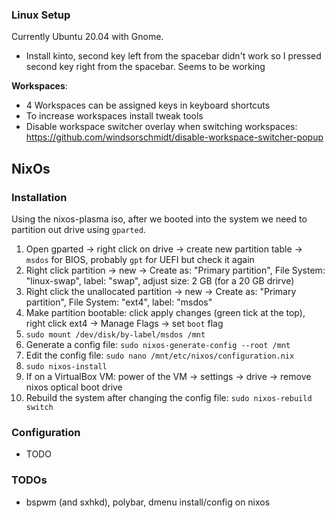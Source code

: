 

### Linux Setup

Currently Ubuntu 20.04 with Gnome.

  * Install kinto, second key left from the spacebar didn't work so I pressed second key right from the spacebar. Seems to be working

**Workspaces**:
  * 4 Workspaces can be assigned keys in keyboard shortcuts
  * To increase workspaces install tweak tools
  * Disable workspace switcher overlay when switching workspaces: https://github.com/windsorschmidt/disable-workspace-switcher-popup
  
## NixOs

### Installation

Using the nixos-plasma iso, after we booted into the system we need to partition out drive using `gparted`.
1. Open gparted -> right click on drive -> create new partition table -> `msdos` for BIOS, probably `gpt` for UEFI but check it again
2. Right click partition -> new -> Create as: "Primary partition", File System: "linux-swap", label: "swap", adjust size: 2 GB (for a 20 GB drirve)
2. Right click the unallocated partition -> new -> Create as: "Primary partition", File System: "ext4", label: "msdos"
3. Make partition bootable: click apply changes (green tick at the top), right click ext4 -> Manage Flags -> set `boot` flag
4. `sudo mount /dev/disk/by-label/msdos /mnt`
5. Generate a config file: `sudo nixos-generate-config --root /mnt`
6. Edit the config file: `sudo nano /mnt/etc/nixos/configuration.nix`
7. `sudo nixos-install`
8. If on a VirtualBox VM: power of the VM -> settings -> drive -> remove nixos optical boot drive
9. Rebuild the system after changing the config file: `sudo nixos-rebuild switch`


### Configuration 
  - TODO

### TODOs 
  - bspwm (and sxhkd), polybar, dmenu install/config on nixos